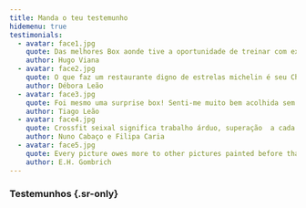 ```yaml
---
title: Manda o teu testemunho
hidemenu: true
testimonials:
  - avatar: face1.jpg
    quote: Das melhores Box aonde tive a oportunidade de treinar com excelente ambiente.
    author: Hugo Viana
  - avatar: face2.jpg
    quote: O que faz um restaurante digno de estrelas michelin é seu Chef, pelo que faz da Crossfit Seixal uma box 5 estrelas é sem dúvida o meu Coach de 1000 **. Ainda que estivesse reticente com a mudança da minha antiga box para a Crossfit Seixal, num ápice esta se tornou a minha segunda casa. Onde fomos e somos tão bem recebidos desde o 1o dia. Obrigada Crossfit Seixal e obrigada Coach, por fazerem agora parte dum pedacinho do meu dia-a-dia.
    author: Débora Leão
  - avatar: face3.jpg
    quote: Foi mesmo uma surprise box! Senti-me muito bem acolhida sem conhecer ninguém, sempre num ambiente de boa disposição, entreajuda e competição saudável! O espírito desta box é a concretização da maneira de estar do seu Coach. O Ruben é um exemplo de competência técnica e relacional. O seu profissionalismo revela-se naturalmente, fazendo o que gosta. Recomendo o CrossfitSeixal e desejo-lhe o maior sucesso!
    author: Tiago Leão     
  - avatar: face4.jpg
    quote: Crossfit seixal significa trabalho árduo, superação  a cada treino. Tudo isto é possivel porque existe um grande coach nesta box, se não sabem ele é o Rúben Amador, apesar do bullying psicológico que faz aos atletas diariamente, mas este não deixa de fazer sentido. Tudo isto acontece num espaço 5* onde aqui a palavra comunidade faz todo o sentido, onde coisas acontecem porque alguém nos bastidores está sempre atento. É com muito gosto que treinamos na melhor box da margem sul.
    author: Nuno Cabaço e Filipa Caria 
  - avatar: face5.jpg
    quote: Every picture owes more to other pictures painted before than it owes to nature.
    author: E.H. Gombrich  
---
```

### Testemunhos {.sr-only}
